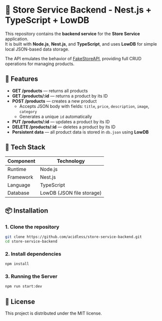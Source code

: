  # 🧩 Store Service Backend - Nest.js + TypeScript + LowDB

This repository contains the **backend service** for the **Store Service** application.  
It is built with **Node.js**, **Nest.js**, and **TypeScript**, and uses **LowDB** for simple local JSON-based data storage.

The API emulates the behavior of [FakeStoreAPI](https://fakestoreapi.com), providing full CRUD operations for managing products.

## 🚀 Features

- **GET /products** — returns all products  
- **GET /products/:id** — returns a product by its ID  
- **POST /products** — creates a new product  
  - Accepts JSON body with fields: `title`, `price`, `description`, `image`, `category`  
  - Generates a unique `id` automatically  
- **PUT /products/:id** — updates a product by its ID  
- **DELETE /products/:id** — deletes a product by its ID  
- **Persistent data** — all product data is stored in `db.json` using **LowDB**  

## 🧠 Tech Stack

| Component | Technology |
|------------|-------------|
| Runtime | Node.js |
| Framework | Nest.js |
| Language | TypeScript |
| Database | LowDB (JSON file storage) |

## 📦 Installation

### 1. Clone the repository
```bash
git clone https://github.com/acidless/store-service-backend.git
cd store-service-backend
```

### 2. Install dependencies
```bash
npm install
```

### 3. Running the Server
```bash
npm run start:dev
```

## 📝 License

This project is distributed under the MIT license.
